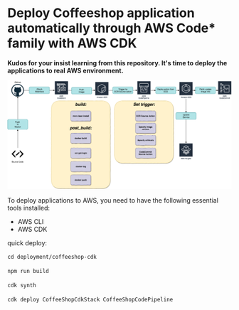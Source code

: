 # Deploy Coffeeshop application automatically through AWS Code* family with AWS CDK



**Kudos for your insist learning from this repository. It's time to deploy the applications to real AWS environment.**





![](../img/EventStormingWorkshop-CDK.png)

To deploy applications to AWS, you need to have the following essential tools installed:

* AWS CLI
* AWS CDK

quick deploy: 

```shell script
cd deployment/coffeeshop-cdk

npm run build 

cdk synth

cdk deploy CoffeeShopCdkStack CoffeeShopCodePipeline 
```